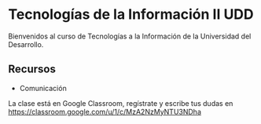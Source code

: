 # Tecnologías de la Información II UDD

Bienvenidos al curso de Tecnologías a la Información de la Universidad del Desarrollo.

## Recursos

* Comunicación

La clase está en Google Classroom, regístrate y escribe tus dudas en https://classroom.google.com/u/1/c/MzA2NzMyNTU3NDha
